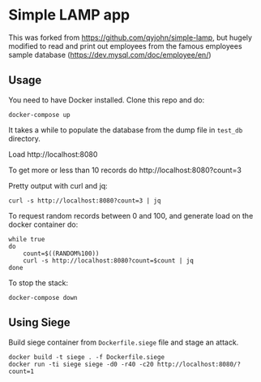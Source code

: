 # Simple LAMP app
This was forked from https://github.com/qyjohn/simple-lamp, but hugely modified to read and print out employees from the famous employees sample database (https://dev.mysql.com/doc/employee/en/)

## Usage
You need to have Docker installed. Clone this repo and do:
```
docker-compose up
```
It takes a while to populate the database from the dump file in `test_db` directory.

Load http://localhost:8080

To get more or less than 10 records do http://localhost:8080?count=3

Pretty output with curl and jq:
```
curl -s http://localhost:8080?count=3 | jq
```

To request random records between 0 and 100, and generate load on the docker container do:
```
while true
do
    count=$((RANDOM%100))
    curl -s http://localhost:8080?count=$count | jq
done
```

To stop the stack:
```
docker-compose down
```
## Using Siege
Build siege container from `Dockerfile.siege` file and stage an attack.
```
docker build -t siege . -f Dockerfile.siege
docker run -ti siege siege -d0 -r40 -c20 http://localhost:8080/?count=1
```
